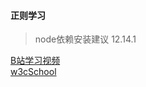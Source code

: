 #### 正则学习

> node依赖安装建议 12.14.1

[B站学习视频](https://www.bilibili.com/video/BV12a4y177Yj?p=1)  
[w3cSchool](https://www.w3school.com.cn/jsref/jsref_obj_regexp.asp)